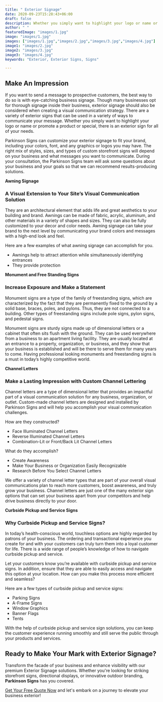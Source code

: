```yaml
---
title: " Exterior Signage"
date: 2020-09-23T15:28:43+06:00
draft: false
description: Whether you simply want to highlight your logo or name or promote a product or special, there is an exterior sign for all of your needs.
author: " "
featuredImage: "images/1.jpg"
image: "images/1.jpg"
images: ["images/1.jpg","images/2.jpg","images/3.jpg","images/4.jpg"]
image1: "images/2.jpg"
image2: "images/3.jpg"
image3: "images/4.jpg"
keywords: "Exterior, Exterior Signs, Signs"

---
```

## Make An Impression

If you want to send a message to prospective customers, the best way to do so is with eye-catching business signage. Though many businesses opt for thorough signage inside their business, exterior signage should also be considered when creating a visual communication strategy. There are a variety of exterior signs that can be used in a variety of ways to communicate your message. Whether you simply want to highlight your logo or name or promote a product or special, there is an exterior sign for all of your needs.

Parkinson Signs can customize your exterior signage to fit your brand, including your colors, font, and any graphics or logos you may have. The right mix of styles, sizes, and types of custom storefront signs will depend on your business and what messages you want to communicate. During your consultation, the Parkinson Signs team will ask some questions about your business and your goals so that we can recommend results-producing solutions.

**Awning Signage**
### A Visual Extension to Your Site’s Visual Communication Solution

They are an architectural element that adds life and great aesthetics to your building and brand. Awnings can be made of fabric, acrylic, aluminum, and other materials in a variety of shapes and sizes. They can also be fully customized to your decor and color needs. Awning signage can take your brand to the next level by communicating your brand colors and messages with a high-end look and feel.

Here are a few examples of what awning signage can accomplish for you.
- Awnings help to attract attention while simultaneously identifying entrances
- They provide protection

**Monument and Free Standing Signs**
### Increase Exposure and Make a Statement

Monument signs are a type of the family of freestanding signs, which are characterized by the fact that they are permanently fixed to the ground by a solid base, braces, poles, and pylons. Thus, they are not connected to a building. Other types of freestanding signs include pole signs, pylon signs, and pedestal signs.

Monument signs are sturdy signs made up of dimensional letters or a cabinet that often sits flush with the ground. They can be used everywhere from a business to an apartment living facility. They are usually located at an entrance to a property, organization, or business, and they show that your business is established and will be there to serve them for many years to come. Having professional looking monuments and freestanding signs is a must in today’s highly competitive world.

**Channel Letters**
### Make a Lasting Impression with Custom Channel Lettering

Channel letters are a type of dimensional letter that provides an impactful part of a visual communication solution for any business, organization, or outlet. Custom-made channel letters are designed and installed by Parkinson Signs and will help you accomplish your visual communication challenges.

How are they constructed?
- Face Illuminated Channel Letters
- Reverse Illuminated Channel Letters
- Combination-Lit or Front/Back Lit Channel Letters

What do they accomplish?
- Create Awareness
- Make Your Business or Organization Easily Recognizable
- Research Before You Select Channel Letters

We offer a variety of channel letter types that are part of your overall visual communications plan to reach more customers, boost awareness, and truly grow your business. Channel letters are just one of the many exterior sign options that can set your business apart from your competitors and help drive business directly to your door.

**Curbside Pickup and Service Signs**
### Why Curbside Pickup and Service Signs?

In today’s health-conscious world, touchless options are highly regarded by patrons of your business. The ordering and transactional experience you create for and with your customers can truly turn them into a loyal customer for life. There is a wide range of people’s knowledge of how to navigate curbside pickup and service.

Let your customers know you’re available with curbside pickup and service signs. In addition, ensure that they are able to easily access and navigate this option at your location. How can you make this process more efficient and seamless?

Here are a few types of curbside pickup and service signs:
- Parking Signs
- A-Frame Signs
- Window Graphics
- Banner Flags
- Tents

With the help of curbside pickup and service sign solutions, you can keep the customer experience running smoothly and still serve the public through your products and services.


## Ready to Make Your Mark with Exterior Signage?

Transform the facade of your business and enhance visibility with our premium Exterior Signage solutions. Whether you're looking for striking storefront signs, directional displays, or innovative outdoor branding, **Parkinson Signs** has you covered.

[Get Your Free Quote Now](/quotation-form/) and let's embark on a journey to elevate your business exterior!

